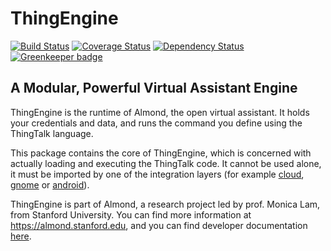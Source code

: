 # ThingEngine

[![Build Status](https://travis-ci.org/stanford-oval/thingengine-core.svg?branch=master)](https://travis-ci.org/stanford-oval/ThingTalk) [![Coverage Status](https://coveralls.io/repos/github/stanford-oval/thingengine-core/badge.svg?branch=master)](https://coveralls.io/github/stanford-oval/ThingTalk?branch=master) [![Dependency Status](https://david-dm.org/stanford-oval/thingengine-core/status.svg)](https://david-dm.org/stanford-oval/thingengine-core) [![Greenkeeper badge](https://badges.greenkeeper.io/stanford-oval/thingengine-core.svg)](https://greenkeeper.io/)

## A Modular, Powerful Virtual Assistant Engine

ThingEngine is the runtime of Almond, the open virtual assistant. It holds
your credentials and data, and runs the command you define using the ThingTalk
language.

This package contains the core of ThingEngine, which is concerned with
actually loading and executing the ThingTalk code. It cannot be used alone, it
must be imported by one of the integration layers
(for example [cloud](https://github.com/stanford-oval/almond-cloud),
[gnome](https://github.com/stanford-oval/almond-gnome) or
[android](https://github.com/stanford-oval/almond-android)).

ThingEngine is part of Almond, a research project led by
prof. Monica Lam, from Stanford University. You can find more
information at <https://almond.stanford.edu>, and you can
find developer documentation [here](https://almond.stanford.edu/thingpedia/developers/thingpedia-intro.md).
